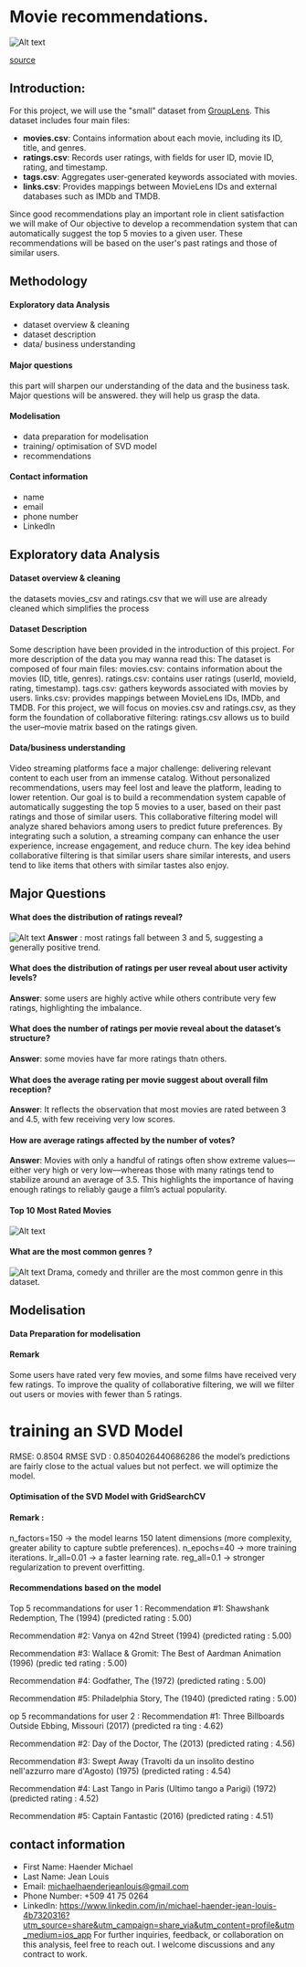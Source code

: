 # Movie recommendations.
![Alt text]()

[source](https://sl.bing.net/cNg3KSZCd0m)
## Introduction:
For this project, we will use the "small" dataset from [GroupLens](https://grouplens.org/datasets/movielens/latest/). This dataset includes four main files:

- **movies.csv**: Contains information about each movie, including its ID, title, and genres.  
- **ratings.csv**: Records user ratings, with fields for user ID, movie ID, rating, and timestamp.  
- **tags.csv**: Aggregates user-generated keywords associated with movies.  
- **links.csv**: Provides mappings between MovieLens IDs and external databases such as IMDb and TMDB.

Since good recommendations play an important role in client satisfaction we will make of Our objective to develop a recommendation system that can automatically suggest the top 5 movies to a given user. These recommendations will be based on the user's past ratings and those of similar users.
 ## Methodology
 #### **Exploratory data Analysis**
 - dataset overview & cleaning
 - dataset description
 - data/ business understanding
 #### **Major questions**
 this part will sharpen our understanding of the data and the business task.
 Major questions will be answered.
 they will help us grasp the data.

#### **Modelisation**
- data preparation for modelisation
- training/ optimisation of SVD model
- recommendations 
#### **Contact information**
- name
- email
- phone number
- LinkedIn
##  Exploratory data Analysis
#### **Dataset overview & cleaning**
the datasets movies_csv and ratings.csv that we will use are already cleaned which simplifies the process
#### **Dataset Description**
Some description have been provided in the introduction of this project. For more description of the data you may wanna read this:
The dataset is composed of four main files:
movies.csv: contains information about the movies (ID, title, genres). ratings.csv: contains user ratings (userId, movieId, rating, timestamp). tags.csv: gathers keywords associated with movies by users. links.csv: provides mappings between MovieLens IDs, IMDb, and TMDB.
For this project, we will focus on movies.csv and ratings.csv, as they form the foundation of collaborative filtering:
ratings.csv allows us to build the user–movie matrix based on the ratings given.
#### **Data/business understanding**
Video streaming platforms face a major challenge: delivering relevant content to each user from an immense catalog. Without personalized recommendations, users may feel lost and leave the platform, leading to lower retention.
Our goal is to build a recommendation system capable of automatically suggesting the top 5 movies to a user, based on their past ratings and those of similar users.
This collaborative filtering model will analyze shared behaviors among users to predict future preferences. By integrating such a solution, a streaming company can enhance the user experience, increase engagement, and reduce churn.
The key idea behind collaborative filtering is that similar users share similar interests, and users tend to like items that others with similar tastes also enjoy.
## Major Questions
#### What does the distribution of ratings reveal?
![Alt text](https://github.com/Haender-Michael/Movie-recommendation/blob/20f793aba116199e6ec53efade3b6edcd107e72b/les%20images/image%204.png)
**Answer** : most ratings fall between 3 and 5, suggesting a generally positive trend.
#### What does the distribution of ratings per user reveal about user activity levels?
**Answer**: 
some users are highly active while others contribute very few ratings, highlighting the imbalance.
#### What does the number of ratings per movie reveal about the dataset’s structure?
**Answer**: 
some movies have far more ratings thatn others.
#### What does the average rating per movie suggest about overall film reception?
**Answer**: 
It reflects the observation that most movies are rated between 3 and 4.5, with few receiving very low scores.
#### How are average ratings affected by the number of votes?
**Answer**: 
Movies with only a handful of ratings often show extreme values—either very high or very low—whereas those with many ratings tend to stabilize around an average of 3.5. This highlights the importance of having enough ratings to reliably gauge a film’s actual popularity.
#### Top 10 Most Rated Movies
![Alt text](https://github.com/Haender-Michael/Movie-recommendation/blob/1df1784aa7c0411b1631677f718ac9ce5059eb3e/les%20images/image%203.png)
#### What are the most common genres ?
![Alt text](https://github.com/Haender-Michael/Movie-recommendation/blob/d945f4059a1212a31435949cdc2b13d452bc42d1/les%20images/image%202.png)
Drama, comedy and thriller are the most common genre in this dataset.
## Modelisation
#### Data Preparation for modelisation
#### Remark
Some users have rated very few movies, and some films have received very few ratings. To improve the quality of collaborative filtering, we will we filter out users or movies with fewer than 5 ratings.
# training an SVD Model
RMSE: 0.8504
RMSE SVD : 0.8504026440686286
the model’s predictions are fairly close to the actual values but not perfect.
we will optimize the model.
#### Optimisation of the SVD Model with GridSearchCV
#### Remark :
n_factors=150 → the model learns 150 latent dimensions (more complexity, greater ability to capture subtle preferences).
n_epochs=40 → more training iterations.
lr_all=0.01 → a faster learning rate.
reg_all=0.1 → stronger regularization to prevent overfitting.
#### Recommendations based on the model 
Top 5 recommandations for user 1 :
Recommendation #1: Shawshank Redemption, The (1994) (predicted rating : 5.00)

Recommendation #2: Vanya on 42nd Street (1994) (predicted rating : 5.00)

Recommendation #3: Wallace & Gromit: The Best of Aardman Animation (1996) (predic
ted rating : 5.00)

Recommendation #4: Godfather, The (1972) (predicted rating : 5.00)

Recommendation #5: Philadelphia Story, The (1940) (predicted rating : 5.00)

op 5 recommandations for user 2 :
Recommendation #1: Three Billboards Outside Ebbing, Missouri (2017) (predicted ra
ting : 4.62)

Recommendation #2: Day of the Doctor, The (2013) (predicted rating : 4.56)

Recommendation #3: Swept Away (Travolti da un insolito destino nell'azzurro mare
d'Agosto) (1975) (predicted rating : 4.54)

Recommendation #4: Last Tango in Paris (Ultimo tango a Parigi) (1972) (predicted
rating : 4.52)

Recommendation #5: Captain Fantastic (2016) (predicted rating : 4.51)

## contact information 
- First Name: Haender Michael
- Last Name: Jean Louis
- Email: michaelhaenderjeanlouis@gmail.com
- Phone Number: +509 41 75 0264
- LinkedIn: https://www.linkedin.com/in/michael-haender-jean-louis-4b7320316?utm_source=share&utm_campaign=share_via&utm_content=profile&utm_medium=ios_app
For further inquiries, feedback, or collaboration on this analysis, feel free to reach out. I welcome discussions and any contract to work.
